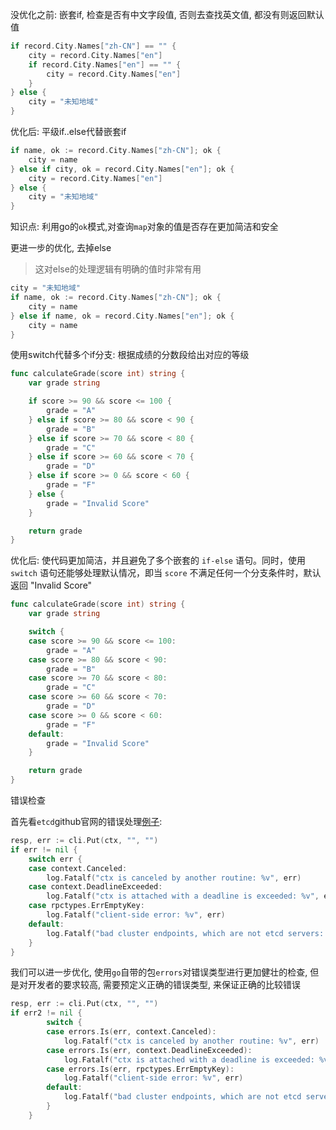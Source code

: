 
没优化之前: 嵌套if, 检查是否有中文字段值, 否则去查找英文值, 都没有则返回默认值
```go
if record.City.Names["zh-CN"] == "" {
	city = record.City.Names["en"]
	if record.City.Names["en"] == "" {
		city = record.City.Names["en"]
	}
} else {
	city = "未知地域"
}
```

优化后: 平级if..else代替嵌套if
```go
if name, ok := record.City.Names["zh-CN"]; ok {
	city = name
} else if city, ok = record.City.Names["en"]; ok {
	city = record.City.Names["en"]
} else {
	city = "未知地域"
}
```

知识点: 利用go的`ok`模式,对查询`map`对象的值是否存在更加简洁和安全

更进一步的优化, 去掉else
> 这对else的处理逻辑有明确的值时非常有用

```go
city = "未知地域"
if name, ok := record.City.Names["zh-CN"]; ok {
	city = name
} else if name, ok = record.City.Names["en"]; ok {
	city = name
}
```

使用switch代替多个if分支: 根据成绩的分数段给出对应的等级
```go
func calculateGrade(score int) string {
	var grade string

	if score >= 90 && score <= 100 {
		grade = "A"
	} else if score >= 80 && score < 90 {
		grade = "B"
	} else if score >= 70 && score < 80 {
		grade = "C"
	} else if score >= 60 && score < 70 {
		grade = "D"
	} else if score >= 0 && score < 60 {
		grade = "F"
	} else {
		grade = "Invalid Score"
	}

	return grade
}
```

优化后: 使代码更加简洁，并且避免了多个嵌套的 `if-else` 语句。同时，使用 `switch` 语句还能够处理默认情况，即当 `score` 不满足任何一个分支条件时，默认返回 "Invalid Score"
```go
func calculateGrade(score int) string {
	var grade string

	switch {
	case score >= 90 && score <= 100:
		grade = "A"
	case score >= 80 && score < 90:
		grade = "B"
	case score >= 70 && score < 80:
		grade = "C"
	case score >= 60 && score < 70:
		grade = "D"
	case score >= 0 && score < 60:
		grade = "F"
	default:
		grade = "Invalid Score"
	}

	return grade
}
```

错误检查

首先看`etcd`github官网的错误处理[例子](https://github.com/etcd-io/etcd/tree/main/client/v3#error-handling):
```go
resp, err := cli.Put(ctx, "", "")
if err != nil {
	switch err {
	case context.Canceled:
		log.Fatalf("ctx is canceled by another routine: %v", err)
	case context.DeadlineExceeded:
		log.Fatalf("ctx is attached with a deadline is exceeded: %v", err)
	case rpctypes.ErrEmptyKey:
		log.Fatalf("client-side error: %v", err)
	default:
		log.Fatalf("bad cluster endpoints, which are not etcd servers: %v", err)
	}
}
```

我们可以进一步优化, 使用`go`自带的包`errors`对错误类型进行更加健壮的检查, 但是对开发者的要求较高, 需要预定义正确的错误类型, 来保证正确的比较错误

```go
resp, err := cli.Put(ctx, "", "")
if err2 != nil {
		switch {
		case errors.Is(err, context.Canceled):
			log.Fatalf("ctx is canceled by another routine: %v", err)
		case errors.Is(err, context.DeadlineExceeded):
			log.Fatalf("ctx is attached with a deadline is exceeded: %v", err)
		case errors.Is(err, rpctypes.ErrEmptyKey):
			log.Fatalf("client-side error: %v", err)
		default:
			log.Fatalf("bad cluster endpoints, which are not etcd servers: %v", err)
		}
	}
```
